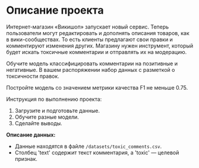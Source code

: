 <h1>Описание проекта</h1>

<p>Интернет-магазин «Викишоп» запускает новый сервис. Теперь пользователи могут редактировать и дополнять описания товаров, как в вики-сообществах. То есть клиенты предлагают свои правки и комментируют изменения других. Магазину нужен инструмент, который будет искать токсичные комментарии и отправлять их на модерацию. </p>
<p>Обучите модель классифицировать комментарии на позитивные и негативные. В вашем распоряжении набор данных с разметкой о токсичности правок.</p>
<p>Постройте модель со значением метрики качества F1 не меньше 0.75.</p>

<p>Инструкция по выполнению проекта:</p>
<ol>
	<li>Загрузите и подготовьте данные.</li>
  <li>Обучите разные модели.</li>
  <li>Сделайте выводы.</li>
</ol>


<p><b>Описание данных:</b></p>
<ul>
  <li>Данные находятся в файле <code>/datasets/toxic_comments.csv</code>.</li>
  <li>Столбец 'text' содержит текст комментария, а 'toxic' — целевой признак.</li>
</ul>
